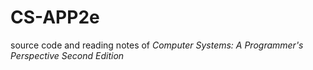# CS-APP2e
source code and reading notes of *Computer Systems: A Programmer's Perspective Second Edition*
